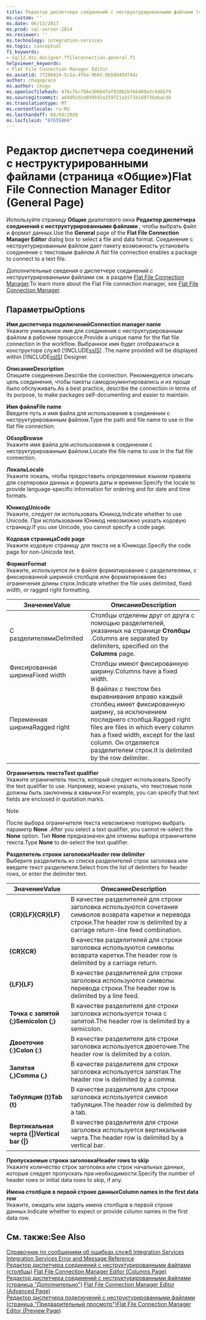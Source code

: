 ```yaml
---
title: Редактор диспетчера соединений с неструктурированными файлами (страница "Общие") | Документация Майкрософт
ms.custom: ''
ms.date: 06/13/2017
ms.prod: sql-server-2014
ms.reviewer: ''
ms.technology: integration-services
ms.topic: conceptual
f1_keywords:
- sql12.dts.designer.ffileconnection.general.f1
helpviewer_keywords:
- Flat File Connection Manager Editor
ms.assetid: 77296024-5c1a-4f6a-9665-0b50d45d744c
author: chugugrace
ms.author: chugu
ms.openlocfilehash: 478c7bcf56e300b47af93862bf66409a3c94b5f9
ms.sourcegitcommit: ad4d92dce894592a259721a1571b1d8736abacdb
ms.translationtype: MT
ms.contentlocale: ru-RU
ms.lasthandoff: 08/04/2020
ms.locfileid: "87655869"
---
```

# <a name="flat-file-connection-manager-editor-general-page"></a><span data-ttu-id="6e166-102">Редактор диспетчера соединений с неструктурированными файлами (страница «Общие»)</span><span class="sxs-lookup"><span data-stu-id="6e166-102">Flat File Connection Manager Editor (General Page)</span></span>
  <span data-ttu-id="6e166-103">Используйте страницу **Общие** диалогового окна **Редактор диспетчера соединений с неструктурированными файлами** , чтобы выбрать файл и формат данных.</span><span class="sxs-lookup"><span data-stu-id="6e166-103">Use the **General** page of the **Flat File Connection Manager Editor** dialog box to select a file and data format.</span></span> <span data-ttu-id="6e166-104">Соединение с неструктурированным файлом дает пакету возможность установить соединение с текстовым файлом.</span><span class="sxs-lookup"><span data-stu-id="6e166-104">A flat file connection enables a package to connect to a text file.</span></span>  
  
 <span data-ttu-id="6e166-105">Дополнительные сведения о диспетчере соединений с неструктурированными файлами см. в разделе [Flat File Connection Manager](connection-manager/file-connection-manager.md).</span><span class="sxs-lookup"><span data-stu-id="6e166-105">To learn more about the Flat File connection manager, see [Flat File Connection Manager](connection-manager/file-connection-manager.md).</span></span>  
  
## <a name="options"></a><span data-ttu-id="6e166-106">Параметры</span><span class="sxs-lookup"><span data-stu-id="6e166-106">Options</span></span>  
 <span data-ttu-id="6e166-107">**Имя диспетчера подключений**</span><span class="sxs-lookup"><span data-stu-id="6e166-107">**Connection manager name**</span></span>  
 <span data-ttu-id="6e166-108">Укажите уникальное имя для соединения с неструктурированным файлом в рабочем процессе.</span><span class="sxs-lookup"><span data-stu-id="6e166-108">Provide a unique name for the flat file connection in the workflow.</span></span> <span data-ttu-id="6e166-109">Выбранное имя будет отображаться в конструкторе служб [!INCLUDE[ssIS](../includes/ssis-md.md)] .</span><span class="sxs-lookup"><span data-stu-id="6e166-109">The name provided will be displayed within [!INCLUDE[ssIS](../includes/ssis-md.md)] Designer.</span></span>  
  
 <span data-ttu-id="6e166-110">**Описание**</span><span class="sxs-lookup"><span data-stu-id="6e166-110">**Description**</span></span>  
 <span data-ttu-id="6e166-111">Опишите соединение.</span><span class="sxs-lookup"><span data-stu-id="6e166-111">Describe the connection.</span></span> <span data-ttu-id="6e166-112">Рекомендуется описать цель соединения, чтобы пакеты самодокументировались и их проще было обслуживать.</span><span class="sxs-lookup"><span data-stu-id="6e166-112">As a best practice, describe the connection in terms of its purpose, to make packages self-documenting and easier to maintain.</span></span>  
  
 <span data-ttu-id="6e166-113">**Имя файла**</span><span class="sxs-lookup"><span data-stu-id="6e166-113">**File name**</span></span>  
 <span data-ttu-id="6e166-114">Введите путь и имя файла для использования в соединении с неструктурированным файлом.</span><span class="sxs-lookup"><span data-stu-id="6e166-114">Type the path and file name to use in the flat file connection.</span></span>  
  
 <span data-ttu-id="6e166-115">**Обзор**</span><span class="sxs-lookup"><span data-stu-id="6e166-115">**Browse**</span></span>  
 <span data-ttu-id="6e166-116">Укажите имя файла для использования в соединении с неструктурированным файлом.</span><span class="sxs-lookup"><span data-stu-id="6e166-116">Locate the file name to use in the flat file connection.</span></span>  
  
 <span data-ttu-id="6e166-117">**Локаль**</span><span class="sxs-lookup"><span data-stu-id="6e166-117">**Locale**</span></span>  
 <span data-ttu-id="6e166-118">Укажите локаль, чтобы предоставить определяемые языком правила для сортировки данных и формата даты и времени.</span><span class="sxs-lookup"><span data-stu-id="6e166-118">Specify the locale to provide language-specific information for ordering and for date and time formats.</span></span>  
  
 <span data-ttu-id="6e166-119">**Юникод**</span><span class="sxs-lookup"><span data-stu-id="6e166-119">**Unicode**</span></span>  
 <span data-ttu-id="6e166-120">Укажите, следует ли использовать Юникод.</span><span class="sxs-lookup"><span data-stu-id="6e166-120">Indicate whether to use Unicode.</span></span> <span data-ttu-id="6e166-121">При использовании Юникод невозможно указать кодовую страницу.</span><span class="sxs-lookup"><span data-stu-id="6e166-121">If you use Unicode, you cannot specify a code page.</span></span>  
  
 <span data-ttu-id="6e166-122">**Кодовая страница**</span><span class="sxs-lookup"><span data-stu-id="6e166-122">**Code page**</span></span>  
 <span data-ttu-id="6e166-123">Укажите кодовую страницу для текста не в Юникоде.</span><span class="sxs-lookup"><span data-stu-id="6e166-123">Specify the code page for non-Unicode text.</span></span>  
  
 <span data-ttu-id="6e166-124">**Формат**</span><span class="sxs-lookup"><span data-stu-id="6e166-124">**Format**</span></span>  
 <span data-ttu-id="6e166-125">Укажите, используется ли в файле форматирование с разделителями, с фиксированной шириной столбцов или форматирование без ограничения длины строк.</span><span class="sxs-lookup"><span data-stu-id="6e166-125">Indicate whether the file uses delimited, fixed width, or ragged right formatting.</span></span>  
  
|<span data-ttu-id="6e166-126">Значение</span><span class="sxs-lookup"><span data-stu-id="6e166-126">Value</span></span>|<span data-ttu-id="6e166-127">Описание</span><span class="sxs-lookup"><span data-stu-id="6e166-127">Description</span></span>|  
|-----------|-----------------|  
|<span data-ttu-id="6e166-128">С разделителями</span><span class="sxs-lookup"><span data-stu-id="6e166-128">Delimited</span></span>|<span data-ttu-id="6e166-129">Столбцы отделены друг от друга с помощью разделителей, указанных на странице **Столбцы** .</span><span class="sxs-lookup"><span data-stu-id="6e166-129">Columns are separated by delimiters, specified on the **Columns** page.</span></span>|  
|<span data-ttu-id="6e166-130">Фиксированная ширина</span><span class="sxs-lookup"><span data-stu-id="6e166-130">Fixed width</span></span>|<span data-ttu-id="6e166-131">Столбцы имеют фиксированную ширину.</span><span class="sxs-lookup"><span data-stu-id="6e166-131">Columns have a fixed width.</span></span>|  
|<span data-ttu-id="6e166-132">Переменная ширина</span><span class="sxs-lookup"><span data-stu-id="6e166-132">Ragged right</span></span>|<span data-ttu-id="6e166-133">В файлах с текстом без выравнивания вправо каждый столбец имеет фиксированную ширину, за исключением последнего столбца.</span><span class="sxs-lookup"><span data-stu-id="6e166-133">Ragged right files are files in which every column has a fixed width, except for the last column.</span></span> <span data-ttu-id="6e166-134">Он отделяется разделителем строк.</span><span class="sxs-lookup"><span data-stu-id="6e166-134">It is delimited by the row delimiter.</span></span>|  
  
 <span data-ttu-id="6e166-135">**Ограничитель текста**</span><span class="sxs-lookup"><span data-stu-id="6e166-135">**Text qualifier**</span></span>  
 <span data-ttu-id="6e166-136">Укажите ограничитель текста, который следует использовать.</span><span class="sxs-lookup"><span data-stu-id="6e166-136">Specify the text qualifier to use.</span></span> <span data-ttu-id="6e166-137">Например, можно указать, что текстовые поля должны быть заключены в кавычки.</span><span class="sxs-lookup"><span data-stu-id="6e166-137">For example, you can specify that text fields are enclosed in quotation marks.</span></span>  
  
> [!NOTE]  
>  <span data-ttu-id="6e166-138">После выбора ограничителя текста невозможно повторно выбрать параметр **None** .</span><span class="sxs-lookup"><span data-stu-id="6e166-138">After you select a text qualifier, you cannot re-select the **None** option.</span></span> <span data-ttu-id="6e166-139">Тип **None** предназначен для отмены выбора ограничителя текста.</span><span class="sxs-lookup"><span data-stu-id="6e166-139">Type **None** to de-select the text qualifier.</span></span>  
  
 <span data-ttu-id="6e166-140">**Разделитель строки заголовка**</span><span class="sxs-lookup"><span data-stu-id="6e166-140">**Header row delimiter**</span></span>  
 <span data-ttu-id="6e166-141">Выберите разделитель из списка разделителей строк заголовка или введите текст разделителя.</span><span class="sxs-lookup"><span data-stu-id="6e166-141">Select from the list of delimiters for header rows, or enter the delimiter text.</span></span>  
  
|<span data-ttu-id="6e166-142">Значение</span><span class="sxs-lookup"><span data-stu-id="6e166-142">Value</span></span>|<span data-ttu-id="6e166-143">Описание</span><span class="sxs-lookup"><span data-stu-id="6e166-143">Description</span></span>|  
|-----------|-----------------|  
|<span data-ttu-id="6e166-144">**{CR}{LF}**</span><span class="sxs-lookup"><span data-stu-id="6e166-144">**{CR}{LF}**</span></span>|<span data-ttu-id="6e166-145">В качестве разделителей для строки заголовка используются сочетания символов возврата каретки и перевода строки.</span><span class="sxs-lookup"><span data-stu-id="6e166-145">The header row is delimited by a carriage return-line feed combination.</span></span>|  
|<span data-ttu-id="6e166-146">**{CR}**</span><span class="sxs-lookup"><span data-stu-id="6e166-146">**{CR}**</span></span>|<span data-ttu-id="6e166-147">В качестве разделителей для строки заголовка используются символы возврата каретки.</span><span class="sxs-lookup"><span data-stu-id="6e166-147">The header row is delimited by a carriage return.</span></span>|  
|<span data-ttu-id="6e166-148">**{LF}**</span><span class="sxs-lookup"><span data-stu-id="6e166-148">**{LF}**</span></span>|<span data-ttu-id="6e166-149">В качестве разделителей для строки заголовка используются символы перевода строки.</span><span class="sxs-lookup"><span data-stu-id="6e166-149">The header row is delimited by a line feed.</span></span>|  
|<span data-ttu-id="6e166-150">**Точка с запятой {;}**</span><span class="sxs-lookup"><span data-stu-id="6e166-150">**Semicolon {;}**</span></span>|<span data-ttu-id="6e166-151">В качестве разделителя для строки заголовка используется точка с запятой.</span><span class="sxs-lookup"><span data-stu-id="6e166-151">The header row is delimited by a semicolon.</span></span>|  
|<span data-ttu-id="6e166-152">**Двоеточие {:}**</span><span class="sxs-lookup"><span data-stu-id="6e166-152">**Colon {:}**</span></span>|<span data-ttu-id="6e166-153">В качестве разделителя для строки заголовка используется двоеточие.</span><span class="sxs-lookup"><span data-stu-id="6e166-153">The header row is delimited by a colon.</span></span>|  
|<span data-ttu-id="6e166-154">**Запятая {,}**</span><span class="sxs-lookup"><span data-stu-id="6e166-154">**Comma {,}**</span></span>|<span data-ttu-id="6e166-155">В качестве разделителя для строки заголовка используется запятая.</span><span class="sxs-lookup"><span data-stu-id="6e166-155">The header row is delimited by a comma.</span></span>|  
|<span data-ttu-id="6e166-156">**Табуляция {t}**</span><span class="sxs-lookup"><span data-stu-id="6e166-156">**Tab {t}**</span></span>|<span data-ttu-id="6e166-157">В качестве разделителя для строки заголовка используется символ табуляции.</span><span class="sxs-lookup"><span data-stu-id="6e166-157">The header row is delimited by a tab.</span></span>|  
|<span data-ttu-id="6e166-158">**Вертикальная черта {&#124;}**</span><span class="sxs-lookup"><span data-stu-id="6e166-158">**Vertical bar {&#124;}**</span></span>|<span data-ttu-id="6e166-159">В качестве разделителя для строки заголовка используется вертикальная черта.</span><span class="sxs-lookup"><span data-stu-id="6e166-159">The header row is delimited by a vertical bar.</span></span>|  
  
 <span data-ttu-id="6e166-160">**Пропускаемые строки заголовка**</span><span class="sxs-lookup"><span data-stu-id="6e166-160">**Header rows to skip**</span></span>  
 <span data-ttu-id="6e166-161">Укажите количество строк заголовка или строк начальных данных, которые следует пропускать при необходимости.</span><span class="sxs-lookup"><span data-stu-id="6e166-161">Specify the number of header rows or initial data rows to skip, if any.</span></span>  
  
 <span data-ttu-id="6e166-162">**Имена столбцов в первой строке данных**</span><span class="sxs-lookup"><span data-stu-id="6e166-162">**Column names in the first data row**</span></span>  
 <span data-ttu-id="6e166-163">Укажите, ожидать или задать имена столбцов в первой строке данных.</span><span class="sxs-lookup"><span data-stu-id="6e166-163">Indicate whether to expect or provide column names in the first data row.</span></span>  
  
## <a name="see-also"></a><span data-ttu-id="6e166-164">См. также:</span><span class="sxs-lookup"><span data-stu-id="6e166-164">See Also</span></span>  
 <span data-ttu-id="6e166-165">[Справочник по сообщениям об ошибках служб Integration Services](../../2014/integration-services/integration-services-error-and-message-reference.md) </span><span class="sxs-lookup"><span data-stu-id="6e166-165">[Integration Services Error and Message Reference](../../2014/integration-services/integration-services-error-and-message-reference.md) </span></span>  
 <span data-ttu-id="6e166-166">[Редактор диспетчера соединений с неструктурированными файлами &#40;столбцы&#41;](../../2014/integration-services/flat-file-connection-manager-editor-columns-page.md) </span><span class="sxs-lookup"><span data-stu-id="6e166-166">[Flat File Connection Manager Editor &#40;Columns Page&#41;](../../2014/integration-services/flat-file-connection-manager-editor-columns-page.md) </span></span>  
 <span data-ttu-id="6e166-167">[Редактор диспетчера соединений с неструктурированными файлами &#40;страница "Дополнительно"&#41;](../../2014/integration-services/flat-file-connection-manager-editor-advanced-page.md) </span><span class="sxs-lookup"><span data-stu-id="6e166-167">[Flat File Connection Manager Editor &#40;Advanced Page&#41;](../../2014/integration-services/flat-file-connection-manager-editor-advanced-page.md) </span></span>  
 [<span data-ttu-id="6e166-168">Редактор диспетчера подключений с неструктурированными файлами (страница "Предварительный просмотр")</span><span class="sxs-lookup"><span data-stu-id="6e166-168">Flat File Connection Manager Editor &#40;Preview Page&#41;</span></span>](../../2014/integration-services/flat-file-connection-manager-editor-preview-page.md)  
  
  
